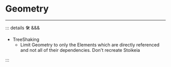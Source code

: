 # Geometry

---

<!-- =================================================== -->
<!-- =================================================== -->
<!-- =================================================== -->
<!-- =================================================== -->
<!-- =================================================== -->
::: details 🛠 <dev>&&&</dev>

- TreeShaking
    - Limit Geometry to only the Elements which are directly referenced and not all of their dependencies. Don't recreate Stoikeia

:::
